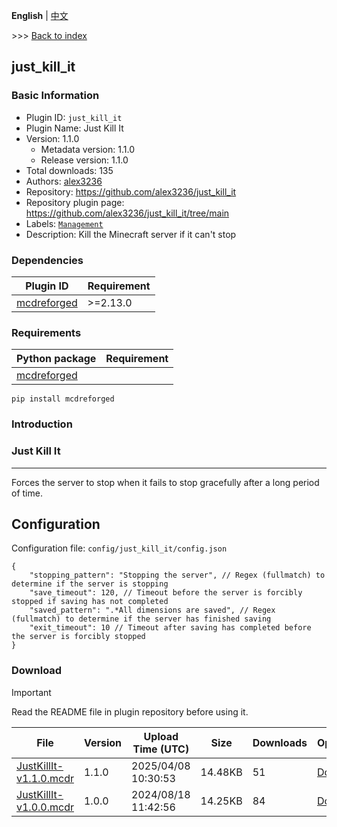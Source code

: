 **English** | [中文](readme-zh_cn.md)

\>\>\> [Back to index](/readme.md)

## just_kill_it

### Basic Information

- Plugin ID: `just_kill_it`
- Plugin Name: Just Kill It
- Version: 1.1.0
  - Metadata version: 1.1.0
  - Release version: 1.1.0
- Total downloads: 135
- Authors: [alex3236](https://github.com/alex3236)
- Repository: https://github.com/alex3236/just_kill_it
- Repository plugin page: https://github.com/alex3236/just_kill_it/tree/main
- Labels: [`Management`](/labels/management/readme.md)
- Description: Kill the Minecraft server if it can't stop

### Dependencies

| Plugin ID | Requirement |
| --- | --- |
| [mcdreforged](https://github.com/Fallen-Breath/MCDReforged) | \>=2.13.0 |

### Requirements

| Python package | Requirement |
| --- | --- |
| [mcdreforged](https://pypi.org/project/mcdreforged) |  |

```
pip install mcdreforged
```

### Introduction

### Just Kill It
-----

Forces the server to stop when it fails to stop gracefully after a long period of time.

## Configuration

Configuration file: `config/just_kill_it/config.json`

```json5
{
    "stopping_pattern": "Stopping the server", // Regex (fullmatch) to determine if the server is stopping
    "save_timeout": 120, // Timeout before the server is forcibly stopped if saving has not completed
    "saved_pattern": ".*All dimensions are saved", // Regex (fullmatch) to determine if the server has finished saving
    "exit_timeout": 10 // Timeout after saving has completed before the server is forcibly stopped
}
```

### Download

> [!IMPORTANT]
> Read the README file in plugin repository before using it.

| File | Version | Upload Time (UTC) | Size | Downloads | Operations |
| --- | --- | --- | --- | --- | --- |
| [JustKillIt-v1.1.0.mcdr](https://github.com/alex3236/just_kill_it/releases/tag/1.1.0) | 1.1.0 | 2025/04/08 10:30:53 | 14.48KB | 51 | [Download](https://github.com/alex3236/just_kill_it/releases/download/1.1.0/JustKillIt-v1.1.0.mcdr) |
| [JustKillIt-v1.0.0.mcdr](https://github.com/alex3236/just_kill_it/releases/tag/1.0.0) | 1.0.0 | 2024/08/18 11:42:56 | 14.25KB | 84 | [Download](https://github.com/alex3236/just_kill_it/releases/download/1.0.0/JustKillIt-v1.0.0.mcdr) |

